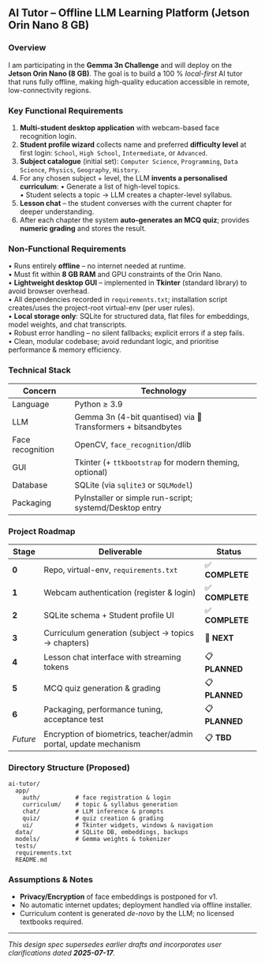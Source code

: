 ## AI Tutor – Offline LLM Learning Platform (Jetson Orin Nano 8 GB)

### Overview
I am participating in the **Gemma 3n Challenge** and will deploy on the **Jetson Orin Nano (8 GB)**.  The goal is to build a 100 % _local-first_ AI tutor that runs fully offline, making high-quality education accessible in remote, low-connectivity regions.

### Key Functional Requirements
1. **Multi-student desktop application** with webcam-based face recognition login.
2. **Student profile wizard** collects name and preferred **difficulty level** at first login: `School`, `High School`, `Intermediate`, or `Advanced`.
3. **Subject catalogue** (initial set): `Computer Science`, `Programming`, `Data Science`, `Physics`, `Geography`, `History`.
4. For any chosen subject + level, the LLM **invents a personalised curriculum**:
   • Generate a list of high-level topics.  
   • Student selects a topic → LLM creates a chapter-level syllabus.
5. **Lesson chat** – the student converses with the current chapter for deeper understanding.
6. After each chapter the system **auto-generates an MCQ quiz**; provides **numeric grading** and stores the result.

### Non-Functional Requirements
• Runs entirely **offline** – no internet needed at runtime.  
• Must fit within **8 GB RAM** and GPU constraints of the Orin Nano.  
• **Lightweight desktop GUI** – implemented in **Tkinter** (standard library) to avoid browser overhead.  
• All dependencies recorded in `requirements.txt`; installation script creates/uses the project-root virtual-env (per user rules).  
• **Local storage only**: SQLite for structured data, flat files for embeddings, model weights, and chat transcripts.  
• Robust error handling – no silent fallbacks; explicit errors if a step fails.  
• Clean, modular codebase; avoid redundant logic, and prioritise performance & memory efficiency.

### Technical Stack
| Concern              | Technology |
|----------------------|------------|
| Language             | Python ≥ 3.9 |
| LLM                  | Gemma 3n (4-bit quantised) via 🤗 Transformers + bitsandbytes |
| Face recognition     | OpenCV, `face_recognition`/dlib |
| GUI                  | Tkinter (+ `ttkbootstrap` for modern theming, optional) |
| Database             | SQLite (via `sqlite3` or `SQLModel`) |
| Packaging            | PyInstaller or simple run-script; systemd/Desktop entry |

### Project Roadmap
| Stage | Deliverable | Status |
|-------|-------------|--------|
| **0** | Repo, virtual-env, `requirements.txt` | ✅ **COMPLETE** |
| **1** | Webcam authentication (register & login) | ✅ **COMPLETE** |
| **2** | SQLite schema + Student profile UI | ✅ **COMPLETE** |
| **3** | Curriculum generation (subject → topics → chapters) | 🔄 **NEXT** |
| **4** | Lesson chat interface with streaming tokens | 📋 **PLANNED** |
| **5** | MCQ quiz generation & grading | 📋 **PLANNED** |
| **6** | Packaging, performance tuning, acceptance test | 📋 **PLANNED** |
| *Future* | Encryption of biometrics, teacher/admin portal, update mechanism | 📋 **TBD** |

### Directory Structure (Proposed)
```
ai-tutor/
  app/
    auth/          # face registration & login
    curriculum/    # topic & syllabus generation
    chat/          # LLM inference & prompts
    quiz/          # quiz creation & grading
    ui/            # Tkinter widgets, windows & navigation
  data/            # SQLite DB, embeddings, backups
  models/          # Gemma weights & tokenizer
  tests/
  requirements.txt
  README.md
```

### Assumptions & Notes
* **Privacy/Encryption** of face embeddings is postponed for v1.  
* No automatic internet updates; deployment handled via offline installer.  
* Curriculum content is generated _de-novo_ by the LLM; no licensed textbooks required.

---
_This design spec supersedes earlier drafts and incorporates user clarifications dated **2025-07-17**._

